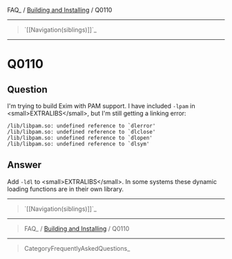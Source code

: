 FAQ\_ / [Building and Installing](FAQ/Building_and_Installing) / Q0110

* * * * *

> \`[[Navigation(siblings)]]\`\_

* * * * *

Q0110
=====

Question
--------

I'm trying to build Exim with PAM support. I have included `-lpam` in
\<small\>EXTRALIBS\</small\>, but I'm still getting a linking error:

    /lib/libpam.so: undefined reference to `dlerror'
    /lib/libpam.so: undefined reference to `dlclose'
    /lib/libpam.so: undefined reference to `dlopen'
    /lib/libpam.so: undefined reference to `dlsym'

Answer
------

Add `-ldl` to \<small\>EXTRALIBS\</small\>. In some systems these
dynamic loading functions are in their own library.

* * * * *

> \`[[Navigation(siblings)]]\`\_

* * * * *

> FAQ\_ / [Building and Installing](FAQ/Building_and_Installing) / Q0110

* * * * *

> CategoryFrequentlyAskedQuestions\_
